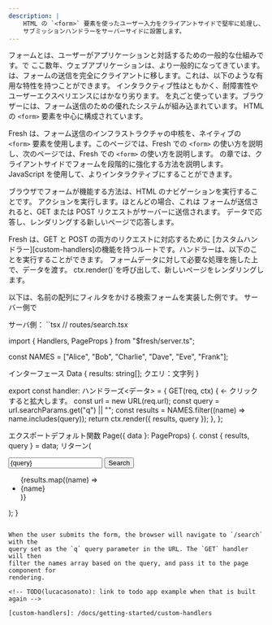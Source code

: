 ```yaml
---
description: |
    HTML の `<form>` 要素を使ったユーザー入力をクライアントサイドで堅牢に処理し、フォームの
    サブミッションハンドラーをサーバーサイドに設置します。
---
```


フォームとは、ユーザーがアプリケーションと対話するための一般的な仕組みです。で
ここ数年、ウェブアプリケーションは、より一般的になってきています。
は、フォームの送信を完全にクライアントに移します。これは、以下のような有用な特性を持つことができます。
インタラクティブ性はともかく、耐障害性やユーザーエクスペリエンスにはかなり劣ります。
を丸ごと使っています。ブラウザーには、フォーム送信のための優れたシステムが組み込まれています。
HTML の `<form>` 要素を中心に構成されています。

Fresh は、フォーム送信のインフラストラクチャの中核を、ネイティブの
`<form>` 要素を使用します。このページでは、Fresh での `<form>` の使い方を説明し、次のページでは、Fresh での `<form>` の使い方を説明します。
の章では、クライアントサイドでフォームを段階的に強化する方法を説明します。
JavaScript を使用して、よりインタラクティブにすることができます。

ブラウザでフォームが機能する方法は、HTML のナビゲーションを実行することです。
アクションを実行します。ほとんどの場合、これは
フォームが送信されると、GET または POST リクエストがサーバーに送信されます。
データで応答し、レンダリングする新しいページで応答します。

Fresh は、GET と POST の両方のリクエストに対応するために
[カスタムハンドラー][custom-handlers]の機能を持つルートです。ハンドラーは、以下のことを実行することができます。
フォームデータに対して必要な処理を施した上で、データを渡す。
ctx.render()`を呼び出して、新しいページをレンダリングします。

以下は、名前の配列にフィルタをかける検索フォームを実装した例です。
サーバー側で

サーバ側： ``tsx
// routes/search.tsx

import { Handlers, PageProps } from "$fresh/server.ts";

const NAMES = ["Alice", "Bob", "Charlie", "Dave", "Eve", "Frank"];

インターフェース Data {
results: string[];
クエリ：文字列
}

export const handler: ハンドラーズ<データ> = {
GET(req, ctx) { ← クリックすると拡大します。
const url = new URL(req.url);
const query = url.searchParams.get("q") || "";
const results = NAMES.filter((name) => name.includes(query));
return ctx.render({ results, query });
},
};

エクスポートデフォルト関数 Page({ data }: PageProps<Data>) {.
const { results, query } = data;
リターン(
<div>
<form>
<input type="text" name="q" value={query} />
<button type="submit">Search</button>
</form>
<ul>
{results.map((name) => <li key={name}>{name}</li>)}
</ul>
</div>
);
}

```

When the user submits the form, the browser will navigate to `/search` with the
query set as the `q` query parameter in the URL. The `GET` handler will then
filter the names array based on the query, and pass it to the page component for
rendering.

<!-- TODO(lucacasonato): link to todo app example when that is built again -->

[custom-handlers]: /docs/getting-started/custom-handlers
```
